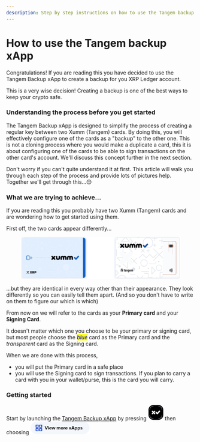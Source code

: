 ```yaml
---
description: Step by step instructions on how to use the Tangem backup xApp
---
```


# How to use the Tangem backup xApp

Congratulations! If you are reading this you have decided to use the Tangem Backup xApp to create a backup for you XRP Ledger account.

This is a very wise decision! Creating a backup is one of the best ways to keep your crypto safe.

### **Understanding the process before you get started**

The Tangem Backup xApp is designed to simplify the process of creating a regular key between two Xumm (Tangem) cards. By doing this, you will effectively configure one of the cards as a "backup" to the other one. This is not a cloning process where you would make a duplicate a card, this it is about configuring one of the cards to be able to sign transactions on the other card's account. We'll discuss this concept further in the next section.

Don't worry if you can't quite understand it at first. This article will walk you through each step of the process and provide lots of pictures help. Together we'll get through this...😊

### What we are trying to achieve...

If you are reading this you probably have two Xumm (Tangem) cards and are wondering how to get started using them.

First off, the two cards appear differently...

<figure><img src="../.gitbook/assets/Xumm Tangem card -3.png" alt=""><figcaption></figcaption></figure>

...but they are identical in every way other than their appearance. They look differently so you can easily tell them apart. (And so you don't have to write on them to figure our which is which)

From now on we will refer to the cards as your **Primary card** and your **Signing Card**.&#x20;

It doesn't matter which one you choose to be your primary or signing card, but most people choose the _<mark style="color:blue;">blue</mark>_ card as the Primary card and the _transparent_ card as the Signing card.

When we are done with this process,

* &#x20;you will put the Primary card in a safe place&#x20;
* you will use the Signing card to sign transactions. If you plan to carry a card with you in your wallet/purse, this is the card you will carry.

### Getting started

Start by launching the [Tangem Backup xApp](https://xumm.app/detect/xapp:xumm.tangem-backup) by pressing <img src="../.gitbook/assets/image (5).png" alt="" data-size="line"> then choosing <img src="../.gitbook/assets/image.png" alt="" data-size="line">







